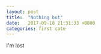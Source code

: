 ```yaml
---
layout: post
title:  "Nothing but"
date:   2017-09-18 21:31:33 +0800
categories: first cate
---
```

I'm lost
